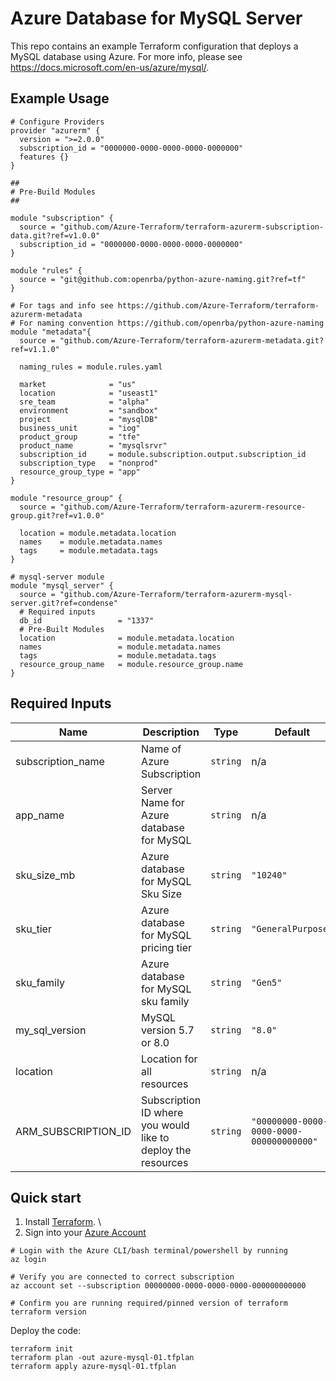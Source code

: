 # Azure Database for MySQL Server

This repo contains an example Terraform configuration that deploys a MySQL database using Azure.
For more info, please see https://docs.microsoft.com/en-us/azure/mysql/.

## Example Usage

```hcl
# Configure Providers
provider "azurerm" {
  version = ">=2.0.0"
  subscription_id = "0000000-0000-0000-0000-0000000"
  features {}
}

##
# Pre-Build Modules 
##

module "subscription" {
  source = "github.com/Azure-Terraform/terraform-azurerm-subscription-data.git?ref=v1.0.0"
  subscription_id = "0000000-0000-0000-0000-0000000"
}

module "rules" {
  source = "git@github.com:openrba/python-azure-naming.git?ref=tf"
}

# For tags and info see https://github.com/Azure-Terraform/terraform-azurerm-metadata 
# For naming convention https://github.com/openrba/python-azure-naming 
module "metadata"{
  source = "github.com/Azure-Terraform/terraform-azurerm-metadata.git?ref=v1.1.0"

  naming_rules = module.rules.yaml
  
  market              = "us"
  location            = "useast1"
  sre_team            = "alpha"
  environment         = "sandbox"
  project             = "mysqlDB"
  business_unit       = "iog"
  product_group       = "tfe"
  product_name        = "mysqlsrvr"
  subscription_id     = module.subscription.output.subscription_id
  subscription_type   = "nonprod"
  resource_group_type = "app"
}

module "resource_group" {
  source = "github.com/Azure-Terraform/terraform-azurerm-resource-group.git?ref=v1.0.0"
  
  location = module.metadata.location
  names    = module.metadata.names
  tags     = module.metadata.tags
}

# mysql-server module
module "mysql_server" {
  source = "github.com/Azure-Terraform/terraform-azurerm-mysql-server.git?ref=condense"
  # Required inputs 
  db_id                 = "1337"
  # Pre-Built Modules  
  location              = module.metadata.location
  names                 = module.metadata.names
  tags                  = module.metadata.tags
  resource_group_name   = module.resource_group.name
}
```
## Required Inputs

| Name | Description | Type | Default | Required |
|------|-------------|------|---------|:-----:|
| subscription_name | Name of Azure Subscription | `string` | n/a | yes |
| app_name | Server Name for Azure database for MySQL | `string` | n/a | yes |
| sku_size_mb | Azure database for MySQL Sku Size| `string` | `"10240"` | yes |
| sku_tier | Azure database for MySQL pricing tier | `string` | `"GeneralPurpose"` | yes |
| sku_family | Azure database for MySQL sku family | `string` | `"Gen5"` | yes |
| my_sql_version | MySQL version 5.7 or 8.0 | `string` | `"8.0"` | yes |
| location | Location for all resources | `string` | n/a | yes |
| ARM_SUBSCRIPTION_ID | Subscription ID where you would like to deploy the resources | `string` | `"00000000-0000-0000-0000-000000000000"` | yes |
  

## Quick start

1. Install [Terraform](https://learn.hashicorp.com/tutorials/terraform/install-cli). \
2. Sign into your [Azure Account](https://docs.microsoft.com/en-us/cli/azure/authenticate-azure-cli?view=azure-cli-latest)


```
# Login with the Azure CLI/bash terminal/powershell by running
az login

# Verify you are connected to correct subscription
az account set --subscription 00000000-0000-0000-0000-000000000000

# Confirm you are running required/pinned version of terraform
terraform version
```

Deploy the code:

```
terraform init
terraform plan -out azure-mysql-01.tfplan
terraform apply azure-mysql-01.tfplan
```



